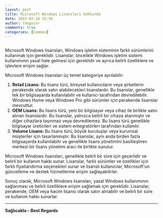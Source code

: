 ```yaml
---
layout: post
title: Microsoft Windows Lisansları Hakkında
date: 2022-02-16 15:56
author: theguler
comments: true
categories: [Common]
---
```

<!-- wp:image {"id":1822,"sizeSlug":"large","linkDestination":"none"} -->
<figure class="wp-block-image size-large"><img src="https://theguler.wordpress.com/wp-content/uploads/2022/02/license.png?w=600" alt="" class="wp-image-1822" /></figure>
<!-- /wp:image -->

<!-- wp:paragraph -->
<p>Microsoft Windows lisansları, Windows işletim sisteminin farklı sürümlerini kullanmak için gereklidir. Lisanslar, öncelikle Windows işletim sistemi kullanımının yasal hale gelmesi için gereklidir ve ayrıca belirli özelliklere ve işlevlere erişim sağlar.</p>
<!-- /wp:paragraph -->

<!-- wp:paragraph -->
<p>Microsoft Windows lisansları üç temel kategoriye ayrılabilir:</p>
<!-- /wp:paragraph -->

<!-- wp:list {"ordered":true} -->
<ol><!-- wp:list-item -->
<li><strong>Retail <strong>Lisans</strong>: </strong>Bu lisans türü, bireysel kullanıcıların veya şirketlerin perakende olarak satın alabilecekleri lisanslardır. Bu lisanslar, genellikle tek bir bilgisayarda kullanılabilir ve kullanıcı tarafından devredilebilir. Windows Home veya Windows Pro gibi sürümler için perakende lisanslar mevcuttur.</li>
<!-- /wp:list-item -->

<!-- wp:list-item -->
<li><strong>OEM Lisans: </strong>Bu lisans türü, yeni bir bilgisayar veya cihaz ile birlikte satın alınan lisanslardır. Bu lisanslar, yalnızca belirli bir cihaza atanmıştır ve diğer cihazlara taşınmaz veya devredilemez. Bu lisans türü genellikle bilgisayar üreticileri ve sistem entegratörleri tarafından kullanılır.</li>
<!-- /wp:list-item -->

<!-- wp:list-item -->
<li><strong>Volume Lisans: </strong>Bu lisans türü, büyük kuruluşlar veya kurumsal müşteriler için tasarlanmıştır. Bu lisanslar, aynı anda birden fazla bilgisayarda kullanılabilir ve genellikle lisans yönetimini basitleştiren merkezi bir lisans yönetimi aracı ile birlikte sunulur.</li>
<!-- /wp:list-item --></ol>
<!-- /wp:list -->

<!-- wp:paragraph -->
<p>Microsoft Windows lisansları, genellikle belirli bir süre için geçerlidir ve belirli bir kullanım hakkı sunar. Lisanslar, farklı sürümler ve özellikler için farklı fiyatlandırma seçenekleri sunar ve lisanslı kullanıcılar, Microsoft'un güncelleme ve destek hizmetlerine erişim sağlayabilirler.</p>
<!-- /wp:paragraph -->

<!-- wp:paragraph -->
<p>Sonuç olarak, Microsoft Windows lisansları, yasal Windows kullanımının sağlanması ve belirli özelliklere erişim sağlamak için gereklidir. Lisanslar, perakende, OEM veya hacim lisansı olarak satın alınabilir ve belirli bir süre ve kullanım hakkı sunarlar.</p>
<!-- /wp:paragraph -->

<!-- wp:separator {"opacity":"css"} -->
<hr class="wp-block-separator has-css-opacity" />
<!-- /wp:separator -->

<!-- wp:paragraph -->
<p><strong>Sağlıcakla – Best Regards</strong></p>
<!-- /wp:paragraph -->
